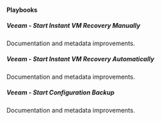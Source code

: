 
#### Playbooks

##### Veeam - Start Instant VM Recovery Manually

Documentation and metadata improvements.
##### Veeam - Start Instant VM Recovery Automatically

Documentation and metadata improvements.
##### Veeam - Start Configuration Backup

Documentation and metadata improvements.
